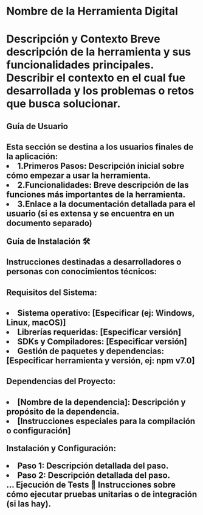 <h1>Nombre de la Herramienta Digital<h1>

Descripción y Contexto
Breve descripción de la herramienta y sus funcionalidades principales. Describir el contexto en el cual fue desarrollada y los problemas o retos que busca solucionar.

<h2>Guía de Usuario<h2>
Esta sección se destina a los usuarios finales de la aplicación:

<li>1.Primeros Pasos: Descripción inicial sobre cómo empezar a usar la herramienta.</li>
<li>2.Funcionalidades: Breve descripción de las funciones más importantes de la herramienta.</li>
<li>3.Enlace a la documentación detallada para el usuario (si es extensa y se encuentra en un documento separado)</li>

Guía de Instalación 🛠️

Instrucciones destinadas a desarrolladores o personas con conocimientos técnicos:

<h2>Requisitos del Sistema:<h2>

<li>Sistema operativo: [Especificar (ej: Windows, Linux, macOS)]</li>
<li>Librerías requeridas: [Especificar versión]</li>
<li>SDKs y Compiladores: [Especificar versión]</li>
<li>Gestión de paquetes y dependencias: [Especificar herramienta y versión, ej: npm v7.0]</li>

<h2>Dependencias del Proyecto:<h2>

<li>[Nombre de la dependencia]: Descripción y propósito de la dependencia.</li>
<li>[Instrucciones especiales para la compilación o configuración]</li>

Instalación y Configuración:

<li>Paso 1: Descripción detallada del paso.</li>
<li>Paso 2: Descripción detallada del paso.</li>
...
Ejecución de Tests 📄
Instrucciones sobre cómo ejecutar pruebas unitarias o de integración (si las hay).
